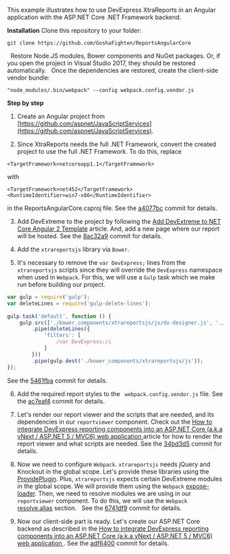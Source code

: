 This example illustrates how to use DevExpress XtraReports in an Angular application with the ASP.NET Core .NET Framework backend.

<b>Installation</b>
Clone this repository to your folder:
 
```
git clone https://github.com/GoshaFighten/ReportsAngularCore
```
 
Restore Node.JS modules, Bower components and NuGet packages. Or, if you open the project in Visual Studio 2017, they should be restored automatically.
 
Once the dependencies are restored, create the client-side vendor bundle:
 
```
"node_modules/.bin/webpack" --config webpack.config.vendor.js
```

<b>Step by step</b>

1. Create an Angular project from [https://github.com/aspnet/JavaScriptServices](https://github.com/aspnet/JavaScriptServices).

2. Since XtraReports needs the full .NET Framework, convert the created project to use the full .NET Framework. To do this, replace
 
```
<TargetFramework>netcoreapp1.1</TargetFramework>
```
with
```
<TargetFramework>net452</TargetFramework>
<RuntimeIdentifier>win7-x86</RuntimeIdentifier>
```
in the ReportsAngularCore.csproj file. See the [a4077bc](https://github.com/GoshaFighten/ReportsAngularCore/commit/a4077bce13638642aaf7d002febeb7b1a7bdd12f) commit for details.

3. Add DevExtreme to the project by following the [Add DevExtreme to NET Core Angular 2 Template](https://js.devexpress.com/Documentation/Guide/VS_Integration/Add_DevExtreme_to_NET_Core_Angular_2_Template/) article. And, add a new page where our report will be hosted. See the [8ac32a9](https://github.com/GoshaFighten/ReportsAngularCore/commit/8ac32a97c68f3f6c0608392d15e239c1824cefec) commit for details.

4. Add the `xtrareportsjs` library via `Bower`.

5. It's necessary to remove the `var DevExpress;` lines from the `xtrareportsjs` scripts since they will override the `DevExpress` namespace when used in `Webpack`. For this, we will use a `Gulp` task which we make run before building our project.
 
``` JavaScript
var gulp = require('gulp');
var deleteLines = require('gulp-delete-lines');
 
gulp.task('default', function () {
    gulp.src(['./bower_components/xtrareportsjs/js/dx-designer.js', './bower_components/xtrareportsjs/js/web-document-viewer.js'])
        .pipe(deleteLines({
            'filters': [
                /var DevExpress;/i
            ]
        }))
        .pipe(gulp.dest('./bower_components/xtrareportsjs/js'));
});
```
See the [5461fba](https://github.com/GoshaFighten/ReportsAngularCore/commit/5461fbae93e598ba9aaf4429a0598489e6942672) commit for details.

6. Add the required report styles to the ` webpack.config.vendor.js` file. See the [ac7eaf4](https://github.com/GoshaFighten/ReportsAngularCore/commit/ac7eaf47410f6cf272289350b9de1fb8736c499b) commit for details.

7. Let's render our report viewer and the scripts that are needed, and its dependencies in our `reportviewer` component. Check out the [How to integrate DevExpress reporting components into an ASP.NET Core (a.k.a vNext / ASP.NET 5 / MVC6) web application ](https://www.devexpress.com/Support/Center/Question/Details/T360117) article for how to render the report viewer and what scripts are needed. See the [34bd3d5](https://github.com/GoshaFighten/ReportsAngularCore/commit/34bd3d56c1eb4445571fd6b26be879309bded4c0) commit for details.

8. Now we need to configure `Webpack`. `xtrareportsjs` needs jQuery and Knockout in the global scope. Let's provide these libraries using the [ProvidePlugin](https://webpack.js.org/plugins/provide-plugin/). Plus, `xtrareportsjs` expects certain DevExtreme modules in the global scope. We will provide them using the `Webpack` [expose-loader](https://www.npmjs.com/package/expose-loader). Then, we need to resolve modules we are using in our `reportviewer` component. To do this, we will use the `Webpack` [resolve.alias](https://webpack.js.org/configuration/resolve/#resolve-alias) section.
 
See the [6741df9](https://github.com/GoshaFighten/ReportsAngularCore/commit/6741df965ebb161059cff87c3d6f979fb131ff23) commit for details.

9. Now our client-side part is ready. Let's create our ASP.NET Core backend as described in the [How to integrate DevExpress reporting components into an ASP.NET Core (a.k.a vNext / ASP.NET 5 / MVC6) web application ](https://www.devexpress.com/Support/Center/Question/Details/T360117). See the [adf6400](https://github.com/GoshaFighten/ReportsAngularCore/commit/adf64004b3145aa0cf9f93b7876f2be24a0bd90d) commit for details.
